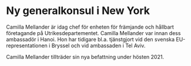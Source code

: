 # Ny generalkonsul i New York

Camilla Mellander är idag chef för enheten för främjande och hållbart företagande på Utrikesdepartementet. Camilla Mellander var innan dess ambassadör i Hanoi. Hon har tidigare bl.a. tjänstgjort vid den svenska EU\-representationen i Bryssel och vid ambassaden i Tel Aviv.

Camilla Mellander tillträder sin nya befattning under hösten 2021\.
